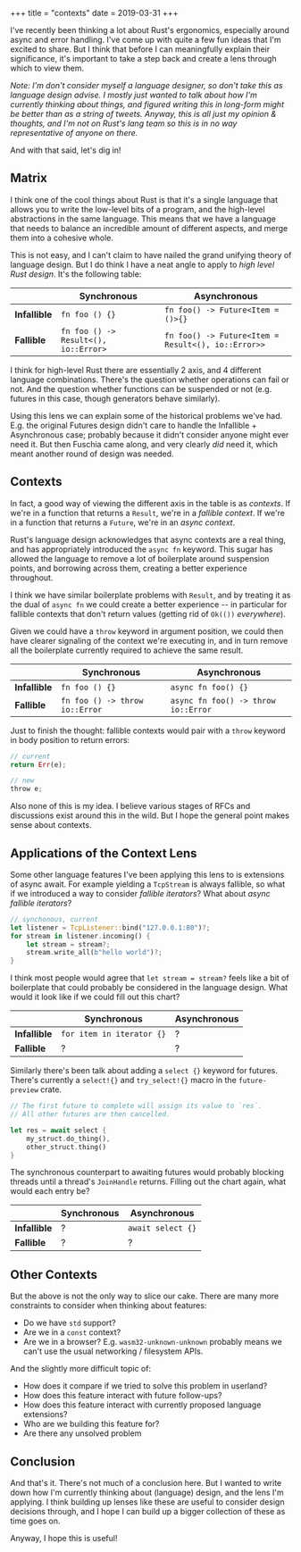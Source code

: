 +++
title = "contexts"
date = 2019-03-31
+++

I've recently been thinking a lot about Rust's ergonomics, especially around async and error
handling. I've come up with quite a few fun ideas that I'm excited to share. But I think that before
I can meaningfully explain their significance, it's important to take a step back and create a lens
through which to view them.

_Note: I'm don't consider myself a language designer, so don't take this as language design advise.
I mostly just wanted to talk about how I'm currently thinking about things, and figured writing this
in long-form might be better than as a string of tweets. Anyway, this is all just my opinion &
thoughts, and I'm not on Rust's lang team so this is in no way representative of anyone on there._

And with that said, let's dig in!

## Matrix
I think one of the cool things about Rust is that it's a single language that allows you to write
the low-level bits of a program, and the high-level abstractions in the same language. This means
that we have a language that needs to balance an incredible amount of different aspects, and merge
them into a cohesive whole.

This is not easy, and I can't claim to have nailed the grand unifying theory of language design. But
I do think I have a neat angle to apply to _high level Rust design_. It's the following table:

|                | __Synchronous__                      | __Asynchronous__                                   |
| ---            | ---                                  | ---                                                |
| __Infallible__ | `fn foo () {}`                       | `fn foo() -> Future<Item = ()>{}`                  |
| __Fallible__   | `fn foo () -> Result<(), io::Error>` | `fn foo() -> Future<Item = Result<(), io::Error>>` |

I think for high-level Rust there are essentially 2 axis, and 4 different language combinations.
There's the question whether operations can fail or not. And the question whether functions can be
suspended or not (e.g. futures in this case, though generators behave similarly).

Using this lens we can explain some of the historical problems we've had. E.g. the original Futures
design didn't care to handle the Infallible + Asynchronous case; probably because it didn't consider
anyone might ever need it. But then Fuschia came along, and very clearly _did_ need it, which meant
another round of design was needed.

## Contexts
In fact, a good way of viewing the different axis in the table is as _contexts_. If we're in a
function that returns a `Result`, we're in a _fallible context_. If we're in a function that returns
a `Future`, we're in an _async context_.

Rust's language design acknowledges that async contexts are a real thing, and has appropriately
introduced the `async fn` keyword. This sugar has allowed the language to remove a lot of
boilerplate around suspension points, and borrowing across them, creating a better experience
throughout.

I think we have similar boilerplate problems with `Result`, and by treating it as the dual of `async
fn` we could create a better experience -- in particular for fallible contexts that don't return
values (getting rid of `Ok(())` _everywhere_).

Given we could have a `throw` keyword in argument position, we could then have clearer signaling of
the context we're executing in, and in turn remove all the boilerplate currently required to achieve
the same result.

|                | __Synchronous__                | __Asynchronous__                    |
| ---            | ---                            | ---                                 |
| __Infallible__ | `fn foo () {}`                 | `async fn foo() {}`                 |
| __Fallible__   | `fn foo () -> throw io::Error` | `async fn foo() -> throw io::Error` |

Just to finish the thought: fallible contexts would pair with a `throw` keyword in body position to
return errors:

```rust
// current
return Err(e);

// new
throw e;
```

Also none of this is my idea. I believe various stages of RFCs and discussions exist around this in
the wild. But I hope the general point makes sense about contexts.

## Applications of the Context Lens
Some other language features I've been applying this lens to is extensions of async await. For
example yielding a `TcpStream` is always fallible, so what if we introduced a way to consider
_fallible iterators_? What about _async fallible iterators_?
```rust
// synchonous, current
let listener = TcpListener::bind("127.0.0.1:80")?;
for stream in listener.incoming() {
    let stream = stream?;
    stream.write_all(b"hello world")?;
}
```

I think most people would agree that `let stream = stream?` feels like a bit of boilerplate that
could probably be considered in the language design. What would it look like if we could fill out
this chart?

|                | __Synchronous__           | __Asynchronous__ |
| ---            | ---                       | ---              |
| __Infallible__ | `for item in iterator {}` | ?                |
| __Fallible__   | ?                         | ?                |

Similarly there's been talk about adding a `select {}` keyword for futures. There's currently a
`select!{}` and `try_select!{}` macro in the `future-preview` crate.

```rust
// The first future to complete will assign its value to `res`.
// All other futures are then cancelled.

let res = await select {
    my_struct.do_thing(),
    other_struct.thing()
}
```

The synchronous counterpart to awaiting futures would probably blocking threads until a thread's
`JoinHandle` returns. Filling out the chart again, what would each entry be?

|                | __Synchronous__ | __Asynchronous__  |
| ---            | ---             | ---               |
| __Infallible__ | ?               | `await select {}` |
| __Fallible__   | ?               | ?                 |

## Other Contexts
But the above is not the only way to slice our cake. There are many more constraints to consider
when thinking about features:

- Do we have `std` support?
- Are we in a `const` context?
- Are we in a browser? E.g. `wasm32-unknown-unknown` probably means we can't use the usual
  networking / filesystem APIs.

And the slightly more difficult topic of:

- How does it compare if we tried to solve this problem in userland?
- How does this feature interact with future follow-ups?
- How does this feature interact with currently proposed language extensions?
- Who are we building this feature for?
- Are there any unsolved problem

## Conclusion
And that's it. There's not much of a conclusion here. But I wanted to write down how I'm currently
thinking about (language) design, and the lens I'm applying. I think building up lenses like these
are useful to consider design decisions through, and I hope I can build up a bigger collection of
these as time goes on.

Anyway, I hope this is useful!

